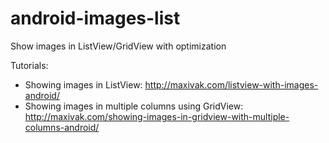 android-images-list
===================

Show images in ListView/GridView with optimization


Tutorials:
- Showing images in ListView: http://maxivak.com/listview-with-images-android/
- Showing images in multiple columns using GridView: http://maxivak.com/showing-images-in-gridview-with-multiple-columns-android/
